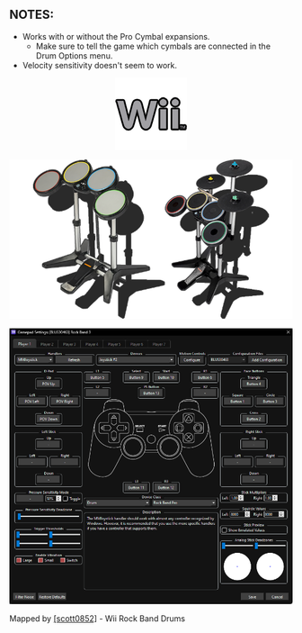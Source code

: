 ## NOTES:


* Works with or without the Pro Cymbal expansions.
	* Make sure to tell the game which cymbals are connected in the Drum Options menu.
* Velocity sensitivity doesn't seem to work.

<div align="center">

![Platform](platform.png "Platform") 

![Controller](controller.png "Controller") 

![Mapping](mapping.png "Mapping") 

</div>


Mapped by [[scott0852]](https://twitter.com/scott0852) - Wii Rock Band Drums